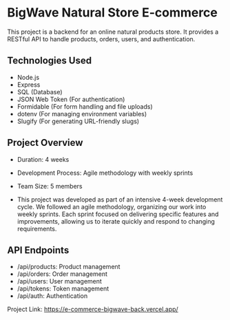 # BigWave Natural Store E-commerce

This project is a backend for an online natural products store. It provides a RESTful API to handle products, orders, users, and authentication.

## Technologies Used

- Node.js
- Express
- SQL (Database)
- JSON Web Token (For authentication)
- Formidable (For form handling and file uploads)
- dotenv (For managing environment variables)
- Slugify (For generating URL-friendly slugs)

## Project Overview

- Duration: 4 weeks
- Development Process: Agile methodology with weekly sprints
- Team Size: 5 members

- This project was developed as part of an intensive 4-week development cycle. We followed an agile methodology, organizing our work into weekly sprints. Each sprint focused on delivering specific features and improvements, allowing us to iterate quickly and respond to changing requirements.

## API Endpoints

- /api/products: Product management
- /api/orders: Order management
- /api/users: User management
- /api/tokens: Token management
- /api/auth: Authentication

Project Link: https://e-commerce-bigwave-back.vercel.app/
